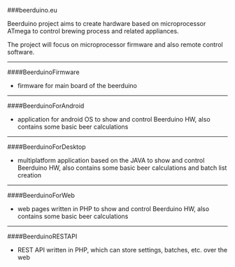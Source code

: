 ###beerduino.eu

Beerduino project aims to create hardware based on microprocessor ATmega to control brewing process and related appliances.

The project will focus on microprocessor firmware and also remote control software.
___

####BeerduinoFirmware
* firmware for main board of the beerduino
___

####BeerduinoForAndroid
* application for android OS to show and control Beerduino HW, also contains some basic beer calculations
___

####BeerduinoForDesktop
* multiplatform application based on the JAVA to show and control Beerduino HW, also contains some basic beer calculations and batch list creation
___

####BeerduinoForWeb
* web pages written in PHP to show and control Beerduino HW, also contains some basic beer calculations
___

####BeerduinoRESTAPI
* REST API written in PHP, which can store settings, batches, etc. over the web
